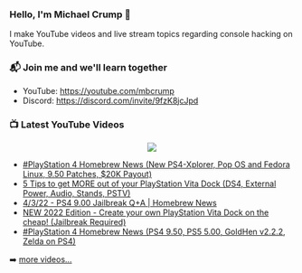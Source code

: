 ### Hello, I'm Michael Crump 👋

I make YouTube videos and live stream topics regarding console hacking on YouTube. 

### 📬 Join me and we'll learn together

- YouTube: https://youtube.com/mbcrump
- Discord: https://discord.com/invite/9fzK8jcJpd

### 📺 Latest YouTube Videos

<div align="center">

[<img src="https://img.shields.io/badge/-Subscribe-red?style=for-the-badge&logo=youtube&logoColor=white"/>](https://www.youtube.com/c/mbcrump?sub_confirmation=1)

</div>

<!-- YOUTUBE:START -->
- [#PlayStation 4 Homebrew News &lpar;New PS4-Xplorer, Pop OS and Fedora Linux, 9.50 Patches, $20K Payout&rpar;](https://www.youtube.com/watch?v=2U3g6sni-h4)
- [5 Tips to get MORE out of your PlayStation Vita Dock &lpar;DS4, External Power, Audio, Stands, PSTV&rpar;](https://www.youtube.com/watch?v=WVXtQsRq0Kk)
- [4/3/22 - PS4 9.00 Jailbreak Q+A | Homebrew News](https://www.youtube.com/watch?v=VU_uK0POt3c)
- [NEW 2022 Edition - Create your own PlayStation Vita Dock on the cheap! &lpar;Jailbreak Required&rpar;](https://www.youtube.com/watch?v=XKsKNd9qYBk)
- [#PlayStation 4 Homebrew News &lpar;PS4 9.50, PS5 5.00, GoldHen v2.2.2, Zelda on PS4&rpar;](https://www.youtube.com/watch?v=y9s_p7YE-2s)
<!-- YOUTUBE:END -->

➡️ [more videos...](https://youtube.com/mbcrump)

